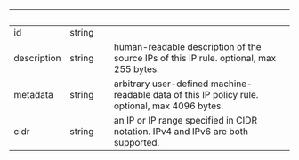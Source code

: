 
|&nbsp;|&nbsp;|&nbsp;|&nbsp;|
|---|---|---|---|
| id | string | |  |
| description | string | | human-readable description of the source IPs of this IP rule. optional, max 255 bytes. |
| metadata | string | | arbitrary user-defined machine-readable data of this IP policy rule. optional, max 4096 bytes. |
| cidr | string | | an IP or IP range specified in CIDR notation. IPv4 and IPv6 are both supported. |
